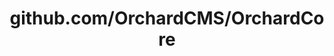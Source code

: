 ---
layout: post
title: github.com/OrchardCMS/OrchardCore
categories: link
tags: [انگلیسی, برنامه‌نویسی]
---